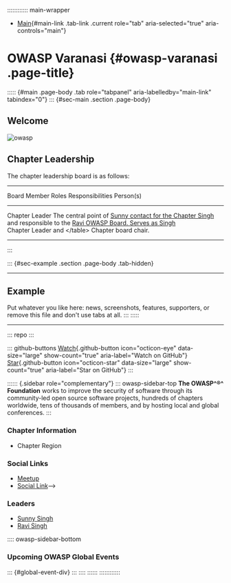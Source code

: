 :::::::::::: main-wrapper
- [Main](#div-main){#main-link .tab-link .current role="tab"
  aria-selected="true" aria-controls="main"}

# OWASP Varanasi {#owasp-varanasi .page-title}

::::: {#main .page-body .tab role="tabpanel" aria-labelledby="main-link" tabindex="0"}
::: {#sec-main .section .page-body}
## Welcome

![owasp](../../user-images.githubusercontent.com/41550932/210406155-4f01d87a-64f0-4520-bb98-537f40604aef.png)

## Chapter Leadership

The chapter leadership board is as follows:

  ------------------------------------------------------------------------------------------------------------------------------------------
  Board Member Roles      Responsibilities        Person(s)
  ----------------------- ----------------------- ------------------------------------------------------------------------------------------
  Chapter Leader          The central point of    [Sunny
                          contact for the Chapter Singh](../cdn-cgi/l/email-protection.html#97e4e2f9f9eeb9e4fef9f0ffd7f8e0f6e4e7b9f8e5f0)\
                          and responsible to the  [Ravi
                          OWASP Board. Serves as  Singh](../cdn-cgi/l/email-protection.html#d9abb8afb0f7aab0b7beb199b6aeb8aaa9f7b6abbe)\
                          Chapter Leader and      \</table\>
                          Chapter board chair.    

  ------------------------------------------------------------------------------------------------------------------------------------------
:::

::: {#sec-example .section .page-body .tab-hidden}

------------------------------------------------------------------------

## Example

Put whatever you like here: news, screenshots, features, supporters, or
remove this file and don't use tabs at all.
:::
:::::

------------------------------------------------------------------------

::: repo
:::

::: github-buttons
[Watch](https://github.com/owasp/www-chapter-varanasi/subscription){.github-button
icon="octicon-eye" data-size="large" show-count="true"
aria-label="Watch on GitHub"}
[Star](https://github.com/owasp/www-chapter-varanasi){.github-button
icon="octicon-star" data-size="large" show-count="true"
aria-label="Star on GitHub"}
:::

:::::: {.sidebar role="complementary"}
::: owasp-sidebar-top
**The OWASP^®^ Foundation** works to improve the security of software
through its community-led open source software projects, hundreds of
chapters worldwide, tens of thousands of members, and by hosting local
and global conferences.
:::

### Chapter Information

- Chapter Region

### Social Links

- [Meetup](#)
- [Social Link](#)--\>

### Leaders

- [Sunny
  Singh](../cdn-cgi/l/email-protection.html#ccbfb9a2a2b5e2bfa5a2aba48ca3bbadbfbce2a3beab)
- [Ravi
  Singh](../cdn-cgi/l/email-protection.html#f183908798df82989f9699b19e86908281df9e8396)

:::: owasp-sidebar-bottom
### Upcoming OWASP Global Events

::: {#global-event-div}
:::
::::
::::::
::::::::::::
